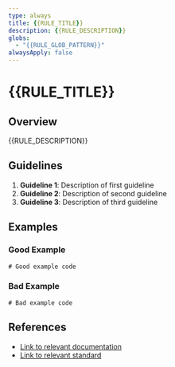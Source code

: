 ```yaml
---
type: always
title: {{RULE_TITLE}}
description: {{RULE_DESCRIPTION}}
globs:
  - "{{RULE_GLOB_PATTERN}}"
alwaysApply: false
---
```


# {{RULE_TITLE}}

## Overview

{{RULE_DESCRIPTION}}

## Guidelines

1. **Guideline 1**: Description of first guideline
2. **Guideline 2**: Description of second guideline
3. **Guideline 3**: Description of third guideline

## Examples

### Good Example

```{{LANGUAGE}}
# Good example code
```

### Bad Example

```{{LANGUAGE}}
# Bad example code
```

## References

- [Link to relevant documentation](#)
- [Link to relevant standard](#) 